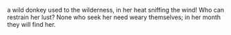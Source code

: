 a wild donkey used to the wilderness, in her heat sniffing the wind! Who can restrain her lust? None who seek her need weary themselves; in her month they will find her.
